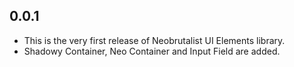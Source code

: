 ## 0.0.1

* This is the very first release of Neobrutalist UI Elements library.
* Shadowy Container, Neo Container and Input Field are added.
